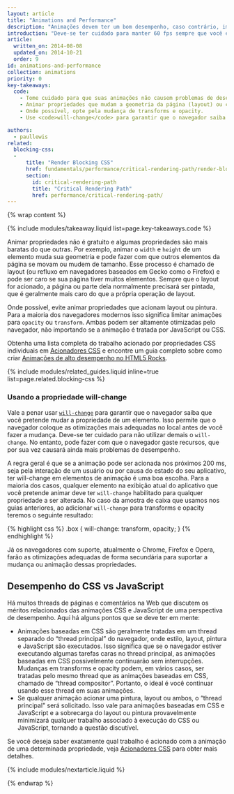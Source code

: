 ```yaml
---
layout: article
title: "Animations and Performance"
description: "Animações devem ter um bom desempenho, caso contrário, impactarão negativamente a experiência do usuário."
introduction: "Deve-se ter cuidado para manter 60 fps sempre que você estiver animando, porque qualquer salto ou tremida será observada pelos seus usuários e impactará negativamente a experiência."
article:
  written_on: 2014-08-08
  updated_on: 2014-10-21
  order: 9
id: animations-and-performance
collection: animations
priority: 0
key-takeaways:
  code:
    - Tome cuidado para que suas animações não causem problemas de desempenho; certifique-se de saber o impacto da animação de uma determinada propriedade CSS.
    - Animar propriedades que mudam a geometria da página (layout) ou causam pinturas são particularmente caras.
    - Onde possível, opte pela mudança de transforms e opacity.
    - Use <code>will-change</code> para garantir que o navegador saiba o que você planeja animar.

authors:
  - paullewis
related:
  blocking-css:
  -
      title: "Render Blocking CSS"
      href: fundamentals/performance/critical-rendering-path/render-blocking-css.html
      section:
        id: critical-rendering-path
        title: "Critical Rendering Path"
        href: performance/critical-rendering-path/
---
```

{% wrap content %}

{% include modules/takeaway.liquid list=page.key-takeaways.code %}

Animar propriedades não é gratuito e algumas propriedades são mais baratas do que outras. Por exemplo, animar o `width` e `height` de um elemento muda sua geometria e pode fazer com que outros elementos da página se movam ou mudem de tamanho. Esse processo é chamado de layout (ou refluxo em navegadores baseados em Gecko como o Firefox) e pode ser caro se sua página tiver muitos elementos. Sempre que o layout for acionado, a página ou parte dela normalmente precisará ser pintada, que é geralmente mais caro do que a própria operação de layout.

Onde possível, evite animar propriedades que acionam layout ou pintura. Para a maioria dos navegadores modernos isso significa limitar animações para `opacity` ou `transform`. Ambas podem ser altamente otimizadas pelo navegador, não importando se a animação é tratada por JavaScript ou CSS.

Obtenha uma lista completa do trabalho acionado por propriedades CSS individuais em [Acionadores CSS](http://csstriggers.com) e encontre um guia completo sobre como criar [Animações de alto desempenho no HTML5 Rocks](http://www.html5rocks.com/en/tutorials/speed/high-performance-animations/).

{% include modules/related_guides.liquid inline=true list=page.related.blocking-css %}

### Usando a propriedade will-change

Vale a penar usar [`will-change`](http://dev.w3.org/csswg/css-will-change/) para garantir que o navegador saiba que você pretende mudar a propriedade de um elemento. Isso permite que o navegador coloque as otimizações mais adequadas no local antes de você fazer a mudança. Deve-se ter cuidado para não utilizar demais o `will-change`. No entanto, pode fazer com que o navegador gaste recursos, que por sua vez causará ainda mais problemas de desempenho.

A regra geral é que se a animação pode ser acionada nos próximos 200 ms, seja pela interação de um usuário ou por causa do estado do seu aplicativo, ter will-change em elementos de animação é uma boa escolha. Para a maioria dos casos, qualquer elemento na exibição atual do aplicativo que você pretende animar deve ter `will-change` habilitado para qualquer propriedade a ser alterada. No caso da amostra de caixa que usamos nos guias anteriores, ao adicionar `will-change` para transforms e opacity teremos o seguinte resultado:

{% highlight css %}
.box {
  will-change: transform, opacity;
}
{% endhighlight %}

Já os navegadores com suporte, atualmente o Chrome, Firefox e Opera, farão as otimizações adequadas de forma secundária para suportar a mudança ou animação dessas propriedades.

## Desempenho do CSS vs JavaScript

Há muitos threads de páginas e comentários na Web que discutem os méritos relacionados das animações CSS e JavaScript de uma perspectiva de desempenho. Aqui há alguns pontos que se deve ter em mente:

* Animações baseadas em CSS são geralmente tratadas em um thread separado do “thread principal” do navegador, onde estilo, layout, pintura e JavaScript são executados. Isso significa que se o navegador estiver executando algumas tarefas caras no thread principal, as animações baseadas em CSS possivelmente continuarão sem interrupções. Mudanças em transforms e opacity podem, em vários casos, ser tratadas pelo mesmo thread que as animações baseadas em CSS, chamado de “thread compositor”. Portanto, o ideal é você continuar usando esse thread em suas animações.
* Se qualquer animação acionar uma pintura, layout ou ambos, o “thread principal" será solicitado. Isso vale para animações baseadas em CSS e JavaScript e a sobrecarga do layout ou pintura provavelmente minimizará qualquer trabalho associado à execução do CSS ou JavaScript, tornando a questão discutível.

Se você deseja saber exatamente qual trabalho é acionado com a animação de uma determinada propriedade, veja [Acionadores CSS](http://csstriggers.com) para obter mais detalhes.

{% include modules/nextarticle.liquid %}

{% endwrap %}
